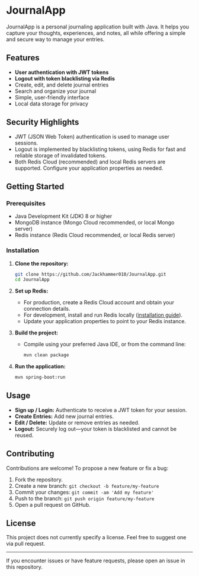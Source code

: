 # JournalApp

JournalApp is a personal journaling application built with Java. It helps you capture your thoughts, experiences, and notes, all while offering a simple and secure way to manage your entries.

## Features

- **User authentication with JWT tokens**
- **Logout with token blacklisting via Redis**
- Create, edit, and delete journal entries
- Search and organize your journal
- Simple, user-friendly interface
- Local data storage for privacy

## Security Highlights

- JWT (JSON Web Token) authentication is used to manage user sessions.
- Logout is implemented by blacklisting tokens, using Redis for fast and reliable storage of invalidated tokens.
- Both Redis Cloud (recommended) and local Redis servers are supported. Configure your application properties as needed.

## Getting Started

### Prerequisites

- Java Development Kit (JDK) 8 or higher
- MongoDB instance (Mongo Cloud recommended, or local Mongo server)
- Redis instance (Redis Cloud recommended, or local Redis server)

### Installation

1. **Clone the repository:**
   ```bash
   git clone https://github.com/Jackhammer010/JournalApp.git
   cd JournalApp
   ```

2. **Set up Redis:**
    - For production, create a Redis Cloud account and obtain your connection details.
    - For development, install and run Redis locally ([installation guide](https://redis.io/topics/quickstart)).
    - Update your application properties to point to your Redis instance.

3. **Build the project:**
    - Compile using your preferred Java IDE, or from the command line:
      ```bash
      mvn clean package
      ```

4. **Run the application:**
   ```bash
   mvn spring-boot:run
   ```

## Usage

- **Sign up / Login:** Authenticate to receive a JWT token for your session.
- **Create Entries:** Add new journal entries.
- **Edit / Delete:** Update or remove entries as needed.
- **Logout:** Securely log out—your token is blacklisted and cannot be reused.

## Contributing

Contributions are welcome! To propose a new feature or fix a bug:

1. Fork the repository.
2. Create a new branch: `git checkout -b feature/my-feature`
3. Commit your changes: `git commit -am 'Add my feature'`
4. Push to the branch: `git push origin feature/my-feature`
5. Open a pull request on GitHub.

## License

This project does not currently specify a license. Feel free to suggest one via pull request.

---

If you encounter issues or have feature requests, please open an issue in this repository.
